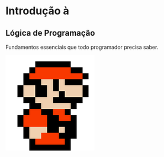 ---
---

# Introdução à

## Lógica de Programação 

Fundamentos essenciais que todo programador precisa saber.

![Super Mario NES](assets/img/mario.gif)
